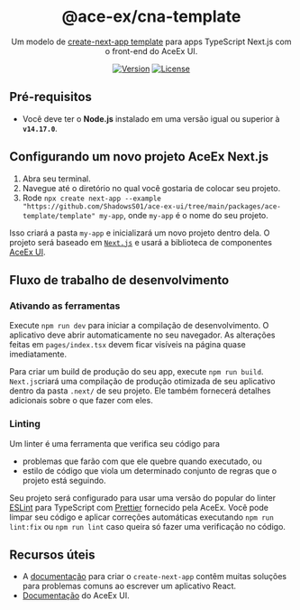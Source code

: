 <div align="center">

# @ace-ex/cna-template

Um modelo de [create-next-app template](https://nextjs.org/docs/api-reference/create-next-app) para apps TypeScript Next.js com o front-end do AceEx UI.

[![Version](https://img.shields.io/npm/v/@ace-ex/react)](https://www.npmjs.com/package/@ace-ex/react) [![License](https://img.shields.io/badge/licence-MIT-blue)](https://github.com/ShadowsS01/ace-ex-ui/blob/main/packages/ace-template/LICENSE)

</div>

## Pré-requisitos

- Você deve ter o **Node.js**  instalado em uma versão igual ou superior à **`v14.17.0`**.

## Configurando um novo projeto AceEx Next.js

1. Abra seu terminal.
2. Navegue até o diretório no qual você gostaria de colocar seu projeto.
3. Rode `npx create next-app --example "https://github.com/ShadowsS01/ace-ex-ui/tree/main/packages/ace-template/template" my-app`, onde `my-app` é o nome do seu projeto.

Isso criará a pasta `my-app` e inicializará um novo projeto dentro dela. O projeto será baseado em [`Next.js`](https://github.com/vercel/next.js/) e usará a biblioteca de componentes [AceEx UI](https://ace-ex-ui.vercel.app/).

## Fluxo de trabalho de desenvolvimento

### Ativando as ferramentas

Execute `npm run dev` para iniciar a compilação de desenvolvimento. O aplicativo deve abrir automaticamente no seu navegador. As alterações feitas em `pages/index.tsx` devem ficar visíveis na página quase imediatamente.

Para criar um build de produção do seu app, execute `npm run build`. `Next.js`criará uma compilação de produção otimizada de seu aplicativo dentro da pasta `.next/` de seu projeto. Ele também fornecerá detalhes adicionais sobre o que fazer com eles.

### Linting

Um linter é uma ferramenta que verifica seu código para

- problemas que farão com que ele quebre quando executado, ou
- estilo de código que viola um determinado conjunto de regras que o projeto está seguindo.

Seu projeto será configurado para usar uma versão do popular do linter [ESLint](https://eslint.org) para TypeScript com [Prettier](https://prettier.io/) fornecido pela AceEx. Você pode limpar seu código e aplicar correções automáticas executando `npm run lint:fix` ou `npm run lint` caso queira só fazer uma verificação no código.

## Recursos úteis

- A [documentação](https://nextjs.org/docs#setup) para criar o `create-next-app` contêm muitas soluções para problemas comuns ao escrever um aplicativo React.
- [Documentação](https://ace-ex-ui.vercel.app/) do AceEx UI.
